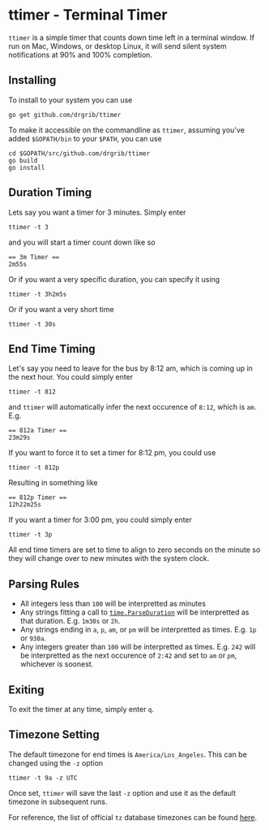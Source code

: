 # ttimer - Terminal Timer

`ttimer` is a simple timer that counts down time left in a terminal window. If run on Mac, Windows, or desktop Linux, it will send silent system notifications at 90% and 100% completion.

## Installing

To install to your system you can use 

```
go get github.com/drgrib/ttimer
```

To make it accessible on the commandline as `ttimer`, assuming you've added `$GOPATH/bin` to your `$PATH`, you can use

```
cd $GOPATH/src/github.com/drgrib/ttimer
go build
go install
```

## Duration Timing

Lets say you want a timer for 3 minutes. Simply enter

```
ttimer -t 3
```

and you will start a timer count down like so

```
== 3m Timer ==
2m55s
```

Or if you want a very specific duration, you can specify it using

```
ttimer -t 3h2m5s
```

Or if you want a very short time

```
ttimer -t 30s
```

## End Time Timing

Let's say you need to leave for the bus by 8:12 am, which is coming up in the next hour. You could simply enter

```
ttimer -t 812
```

and `ttimer` will automatically infer the next occurence of `8:12`, which is `am`. E.g.

```
== 812a Timer ==
23m29s
```

If you want to force it to set a timer for 8:12 pm, you could use

```
ttimer -t 812p
```

Resulting in something like

```
== 812p Timer ==
12h22m25s
```

If you want a timer for 3:00 pm, you could simply enter

```
ttimer -t 3p
```

All end time timers are set to time to align to zero seconds on the minute so they will change over to new minutes with the system clock.

## Parsing Rules

* All integers less than `100` will be interpretted as minutes
* Any strings fitting a call to [`time.ParseDuration`](https://golang.org/pkg/time/#ParseDuration) will be interpretted as that duration. E.g. `1m30s` or `2h`.
* Any strings ending in `a`, `p`, `am`, or `pm` will be interpretted as times. E.g. `1p` or `930a`.
* Any integers greater than `100` will be interpretted as times. E.g. `242` will be interpretted as the next occurence of `2:42` and set to `am` or `pm`, whichever is soonest.

## Exiting

To exit the timer at any time, simply enter `q`.

## Timezone Setting

The default timezone for end times is `America/Los_Angeles`. This can be changed using the `-z` option

```
ttimer -t 9a -z UTC
```

Once set, `ttimer` will save the last `-z` option and use it as the default timezone in subsequent runs.

For reference, the list of official `tz` database timezones can be found [here](https://en.wikipedia.org/wiki/List_of_tz_database_time_zones#List).
